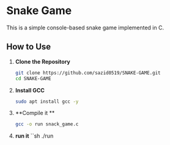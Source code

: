 # Snake Game

This is a simple console-based snake game implemented in C.

## How to Use

1. **Clone the Repository**
   ```sh
   git clone https://github.com/sazid0519/SNAKE-GAME.git
   cd SNAKE-GAME
   ```
2. **Install GCC**
   ```sh
   sudo apt install gcc -y
   ````
3. **Compile it **
   ```sh
   gcc -o run snack_game.c
   ```
4. **run it**
   ``sh
   ./run
   ```
   
